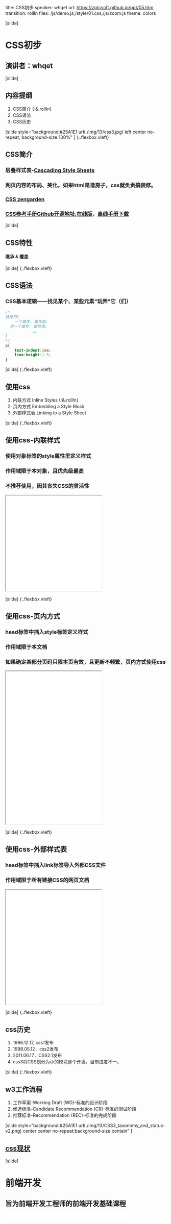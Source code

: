 title: CSS初步
speaker: whqet
url: https://zptcsoft.github.io/ppt/05.htm
transition: rollIn
files: /js/demo.js,/style/01.css,/js/zoom.js
theme: colors

[slide]
# CSS初步
## 演讲者：whqet

[slide]
## 内容提纲
1. CSS简介 {:&.rollIn}
2. CSS语法
3. CSS历史

[slide style="background:#25A1E1 url(./img/13/css3.jpg) left center no-repeat; background-size:100%" ] {:.flexbox.vleft}
## CSS简介
### 层叠样式表-[Cascading Style Sheets](//)
### 网页内容的布局、美化，如果html是造房子，css就负责搞装修。
### [CSS zengarden](//www.csszengarden.com/)
### [CSS参考手册Github开源地址](//github.com/doyoe/css-handbook),[在线版](//zptcsoft.github.io/css3/)，[离线手册下载](//css.doyoe.com/css.chm)

[slide]
## CSS特性
#### 继承 & 覆盖


[slide] {:.flexbox.vleft}
## CSS语法
### CSS基本逻辑——找见某个、某些元素“玩弄”它（们）
```css
/*
选择符{
	一个属性: 属性值;
  另一个属性: 属性值;
            ……
}
*/
p{
	text-indent:2em;
	line-height:1.5;
}
```

[slide] {:.flexbox.vleft}

## 使用css
1. 内联方式 Inline Styles {:&.rollIn}
2. 页内方式 Embedding a Style Block
3. 外部样式表 Linking to a Style Sheet

[slide] {:.flexbox.vleft}
## 使用css-内联样式
### 使用对象标签的style属性里定义样式
### 作用域限于本对象，且优先级最高
### 不推荐使用，因其丧失CSS的灵活性
<iframe src="/demos/editor.html?file=inline" style="height:300px;"></iframe>

[slide] {:.flexbox.vleft}
## 使用css-页内方式
### head标签中插入style标签定义样式
### 作用域限于本文档
### 如果确定某部分页码只限本页有效，且更新不频繁，页内方式使用css
<iframe src="/demos/editor.html?file=style" style="height:480px;"></iframe>

[slide] {:.flexbox.vleft}
## 使用css-外部样式表
### head标签中插入link标签导入外部CSS文件
### 作用域限于所有链接CSS的网页文档
<iframe src="/demos/editor.html?file=linkcss" style="height:360px;"></iframe>

[slide] {:.flexbox.vleft}
## css历史
1. 1996.12.17, css1发布
2. 1998.05.12，css2发布
3. 2011.06.17，CSS2.1发布
4. css3将CSS划分为小的模块逐个开发，目前进度不一。

[slide] {:.flexbox.vleft}
## w3工作流程
1. 工作草案-Working Draft (WD)-标准的设计阶段
2. 候选标准-Candidate Recommendation (CR)-标准的测试阶段
3. 推荐标准-Recommendation (REC)-标准的完成阶段

[slide style="background:#25A1E1 url(./img/13/CSS3_taxonomy_and_status-v2.png) center center no-repeat;background-size:contain" ] 
## [css现状](//www.w3.org/Style/CSS/current-work)

[slide]
# 前端开发
## 旨为前端开发工程师的前端开发基础课程
<small style="vertical-align:middle;display:inline-block"><iframe src="//ghbtns.com/github-btn.html?user=zptcsoft&repo=zptcsoft.github.io&type=star&count=true" allowtransparency="true" frameborder="0" scrolling="0" width="100" height="20" style="width:110px;height:20px;  background-color: transparent;"></iframe><iframe src="//ghbtns.com/github-btn.html?user=zptcsoft&repo=zptcsoft.github.io&type=fork&count=true" allowtransparency="true" frameborder="0" scrolling="0" width="100" height="20" style="width:110px;height:20px;  background-color: transparent;"></iframe><iframe src="//ghbtns.com/github-btn.html?user=zptcsoft&repo=zptcsoft.github.io&type=follow&count=false" allowtransparency="true" frameborder="0" scrolling="0" width="170" height="20" style="width:170px;height:20px;  background-color: transparent;"></iframe></small>